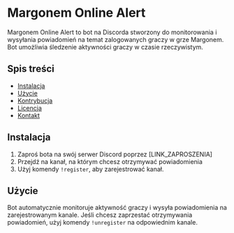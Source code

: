 # Margonem Online Alert

Margonem Online Alert to bot na Discorda stworzony do monitorowania i wysyłania powiadomień na temat zalogowanych graczy w grze Margonem. Bot umożliwia śledzenie aktywności graczy w czasie rzeczywistym.

## Spis treści

- [Instalacja](#instalacja)
- [Użycie](#użycie)
- [Kontrybucja](#kontrybucja)
- [Licencja](#licencja)
- [Kontakt](#kontakt)

## Instalacja

1. Zaproś bota na swój serwer Discord poprzez [LINK_ZAPROSZENIA]
2. Przejdź na kanał, na którym chcesz otrzymywać powiadomienia
3. Użyj komendy `!register`, aby zarejestrować kanał.

## Użycie

Bot automatycznie monitoruje aktywność graczy i wysyła powiadomienia na zarejestrowanym kanale. Jeśli chcesz zaprzestać otrzymywania powiadomień, użyj komendy `!unregister` na odpowiednim kanale.
